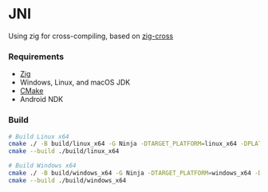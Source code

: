 # JNI

Using zig for cross-compiling, based on [zig-cross](https://github.com/mrexodia/zig-cross)

### Requirements

- [Zig](https://ziglang.org/)
- Windows, Linux, and macOS JDK
- [CMake](https://cmake.org/)
- Android NDK

### Build

```bash
# Build Linux x64
cmake ./ -B build/linux_x64 -G Ninja -DTARGET_PLATFORM=linux_x64 -DPLATFORM_JAVA_HOME=/path/to/linux_x64/java_home
cmake --build ./build/linux_x64

# Build Windows x64
cmake ./ -B build/windows_x64 -G Ninja -DTARGET_PLATFORM=windows_x64 -DPLATFORM_JAVA_HOME=/path/to/windows_x64/java_home
cmake --build ./build/windows_x64
```

